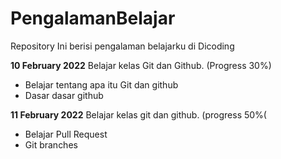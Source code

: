 # PengalamanBelajar
Repository Ini berisi pengalaman belajarku di Dicoding

**10 February 2022**
Belajar kelas Git dan Github. (Progress 30%)
  - Belajar tentang apa itu Git dan github
  - Dasar dasar github

**11 February 2022**
 Belajar kelas git dan github. (progress 50%(
 - Belajar Pull Request
 - Git branches
